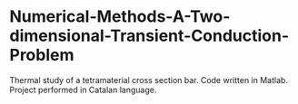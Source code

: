 # Numerical-Methods-A-Two-dimensional-Transient-Conduction-Problem
Thermal study of a tetramaterial cross section bar. Code written in Matlab. Project performed in Catalan language.
